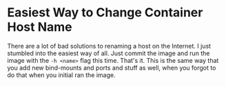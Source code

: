 # Easiest Way to Change Container Host Name

There are a lot of bad solutions to renaming a host on the Internet. I
just stumbled into the easiest way of all. Just commit the image and run
the image with the `-h <name>` flag this time. That's it. This is the
same way that you add new bind-mounts and ports and stuff as well, when
you forgot to do that when you initial ran the image.

